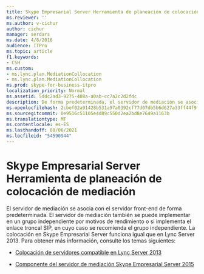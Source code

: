 ```yaml
---
title: Skype Empresarial Server Herramienta de planeación de colocación de mediación
ms.reviewer: ''
ms.author: v-cichur
author: cichur
manager: serdars
ms.date: 4/8/2016
audience: ITPro
ms.topic: article
f1.keywords:
- CSH
ms.custom:
- ms.lync.plan.MediationCollocation
- ms.lync.plan.MediationCollocation
ms.prod: skype-for-business-itpro
localization_priority: Normal
ms.assetid: 5ddc2ad3-9275-408a-a0ab-cc7a2c2d2fdc
description: De forma predeterminada, el servidor de mediación se asocia con el servidor front-end. También se puede implementar en un grupo independiente por motivos de rendimiento o si implementa el enlace troncal SIP, en cuyo caso se recomienda el grupo independiente. La colocación en Skype Empresarial Server funciona igual que en Lync Server 2013.
ms.openlocfilehash: 2cbef02a91428b531a97a0392cf77d07db5b6d627a33ff44f9f0888367b1479a
ms.sourcegitcommit: 0e9516c51105e4d89c550d2ea2bd8e7649a1163b
ms.translationtype: MT
ms.contentlocale: es-ES
ms.lasthandoff: 08/06/2021
ms.locfileid: "54590944"
---
```

# <a name="skype-for-business-server-mediation-collocation-planning-tool"></a>Skype Empresarial Server Herramienta de planeación de colocación de mediación
 
El servidor de mediación se asocia con el servidor front-end de forma predeterminada. El servidor de mediación también se puede implementar en un grupo independiente por motivos de rendimiento o si implementa el enlace troncal SIP, en cuyo caso se recomienda el grupo independiente. La colocación en Skype Empresarial Server funciona igual que en Lync Server 2013. Para obtener más información, consulte los temas siguientes:
  
- [Colocación de servidores compatible en Lync Server 2013](/previous-versions/office/lync-server-2013/lync-server-2013-supported-server-collocation)
    
- [Componente del servidor de mediación Skype Empresarial Server 2015](../../plan-your-deployment/enterprise-voice-solution/mediation-server.md)
